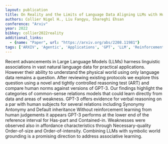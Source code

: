 ```yaml
---
layout: publication
title: On Reality and the Limits of Language Data Aligning LLMs with Human Norms
authors: Collier Nigel H., Liu Fangyu, Shareghi Ehsan
conference: "Arxiv"
year: 2022
bibkey: collier2022reality
additional_links:
  - {name: "Paper", url: "https://arxiv.org/abs/2208.11981"}
tags: ['ARXIV', 'Agentic', 'Applications', 'GPT', 'LLM', 'Reinforcement Learning']
---
```

Recent advancements in Large Language Models (LLMs) harness linguistic associations in vast natural language data for practical applications. However their ability to understand the physical world using only language data remains a question. After reviewing existing protocols we explore this question using a novel and tightly controlled reasoning test (ART) and compare human norms against versions of GPT-3. Our findings highlight the categories of common-sense relations models that could learn directly from data and areas of weakness. GPT-3 offers evidence for verbal reasoning on a par with human subjects for several relations including Synonymy Antonymy and Default inheritance Without reinforcement learning from human judgements it appears GPT-3 performs at the lower end of the reference interval for Has-part and Contained-in. Weaknesses were observed also in affordance characteristics through Necessary-quality Order-of-size and Order-of-intensity. Combining LLMs with symbolic world grounding is a promising direction to address associative learning.

